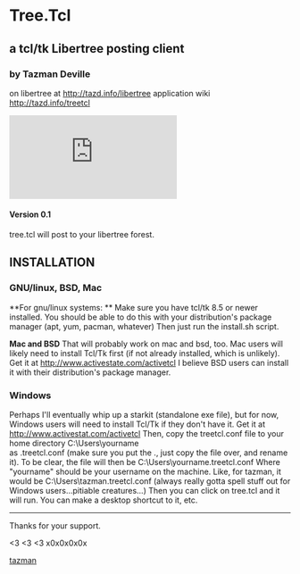 # Tree.Tcl

## a tcl/tk Libertree posting client
### by Tazman Deville 
on libertree at  http://tazd.info/libertree
application wiki http://tazd.info/treetcl

![Tazman's Tree Tickler](http://wiki.tazmandevil.info/lib/exe/fetch.php?media=tcl:taztreetcl012214070740.jpg)

#### Version 0.1

tree.tcl will post to your libertree forest.

## INSTALLATION

### GNU/linux, BSD, Mac
**For gnu/linux systems: ** 
Make sure you have tcl/tk 8.5 or newer installed.
You should be able to do this with your distribution's
package manager (apt, yum, pacman, whatever)
Then just run the install.sh script.

**Mac and BSD** 
That will probably work on mac and bsd, too.
Mac users will likely need to install Tcl/Tk first
(if not already installed, which is unlikely).
Get it at http://www.activestate.com/activetcl
I believe BSD users can install it with their distribution's
package manager.

### Windows
Perhaps I'll eventually whip up a starkit (standalone exe file),
but for now, Windows users will need to install Tcl/Tk if they don't have it.
Get it at http://www.activestat.com/activetcl
Then, copy the treetcl.conf file to your home directory 
C:\Users\yourname\
as .treetcl.conf (make sure you put the ., just copy the file over, and rename it).
To be clear, the file will then be C:\Users\yourname\.treetcl.conf
Where "yourname" should be your username on the machine.
Like, for tazman, it would be C:\Users\tazman\.treetcl.conf
(always really gotta spell stuff out for Windows users...pitiable creatures...)
Then you can click on tree.tcl and it will run. You can make a desktop shortcut to it, etc.

-----

Thanks for your support.

<3 <3 <3
x0x0x0x0x

[tazman](http://tazmandevil.info)
